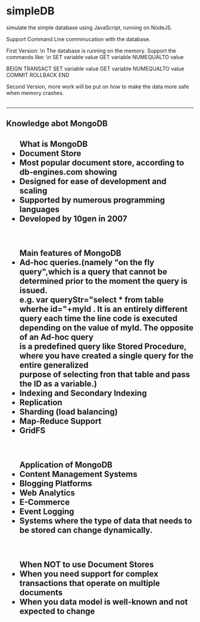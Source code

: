 # simpleDB
simulate the simple database using JavaScript, running on NodeJS.

Support Command Line comminucation with the database.

First Version: \n 
The database is running on the memory. Support the commands like: \n 
SET variable value
GET variable
NUMEQUALTO value

BEIGN
TRANSACT
SET variable value
GET variable
NUMEQUALTO value
COMMIT
ROLLBACK
END

Second Version, more work will be put on how to make the data more safe when memory crashes. 
<br><br><hr>
<h2>Knowledge abot MongoDB<h2>
<ul>What is MongoDB
  <li>Document Store</li>
  <li>Most popular document store, according to db-engines.com showing</li>
  <li>Designed for ease of development and scaling</li>
  <li>Supported by numerous programming languages</li>
  <li>Developed by 10gen in 2007</li>
</ul>
<br>
<ul>Main features of MongoDB
    <li>Ad-hoc queries.(namely "on the fly query",which is a query that cannot be determined prior to the moment the query is issued.<br> e.g. var queryStr="select * from table wherhe id="+myId . It is an entirely different query each time the line code is executed depending on the value of myId. The opposite of an Ad-hoc query <br>is a predefined query like Stored Procedure, where you have created a single query for the entire generalized<br> purpose of selecting fron that table and pass the ID as a variable.)</li>
    <li>Indexing and Secondary Indexing</li>
    <li>Replication</li>
    <li>Sharding (load balancing)</li>
    <li>Map-Reduce Support</li>
    <li>GridFS</li>
</ul>
<br>
<ul>Application of MongoDB
    <li>Content Management Systems</li>
    <li>Blogging Platforms</li>
    <li>Web Analytics</li>
    <li>E-Commerce</li>
    <li>Event Logging</li>
    <li>Systems where the type of data that needs to be stored can change dynamically.</li>    
</ul>
<br>
<ul>When NOT to use Document Stores
    <li>When you need support for complex transactions that operate on multiple documents</li>
    <li>When you data model is well-known and not expected to change</li>
</ul>
<br>